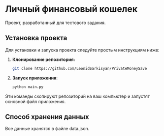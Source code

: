 # Личный финансовый кошелек
Проект, разработанный для тестового задания.

## Установка проекта

Для установки и запуска проекта следуйте простым инструкциям ниже:

1. **Клонирование репозитория:**
    ```bash
    git clone https://github.com/LeonidSarkisyan/PrivateMoneySave
    ```

2. **Запуск приложения:**
    ```bash
    python main.py
    ```

Эти команды скопируют репозиторий на ваш компьютер и запустят основной файл приложения.

## Способ хранения данных

Все данные хранятся в файле data.json.
